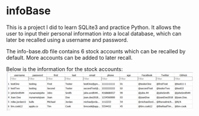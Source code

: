 # infoBase
This is a project I did to learn SQLite3 and practice Python. It allows the user to input their personal information into a local database, which can later be recalled using a username and password.



The info-base.db file contains 6 stock accounts which can be recalled by default. More accounts can be added to later recall.

Below is the information for the stock accounts:
![alt text](https://github.com/karmdesai/info-base/blob/master/.idea/stock-accounts.png)

